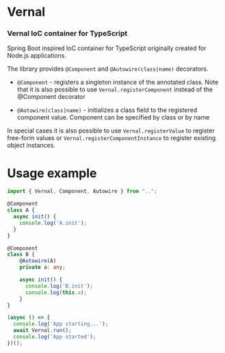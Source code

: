 # Vernal
### Vernal IoC container for TypeScript

Spring Boot inspired IoC container for TypeScript originally created for Node.js applications.

The library provides `@Component` and `@Autowire(class|name)` decorators.

- `@Component` - registers a singleton instance of the annotated class. Note that it is also possible to use `Vernal.registerComponent` instead of the @Component decorator

- `@Autowire(class|name)` - initializes a class field to the registered component value. Component can be specified by class or by name

In special cases it is also possible to use `Vernal.registerValue` to register free-form values or `Vernal.registerComponentInstance` to register existing object instances.

# Usage example

```typescript
import { Vernal, Component, Autowire } from "..";

@Component
class A {
  async init() {
    console.log('A.init');
  }
}

@Component
class B {
    @Autowire(A)
    private a: any;

    async init() {
      console.log('B.init');
      console.log(this.a);
    }
}

(async () => {
  console.log('App starting...');
  await Vernal.run();
  console.log('App started');
})();
```
